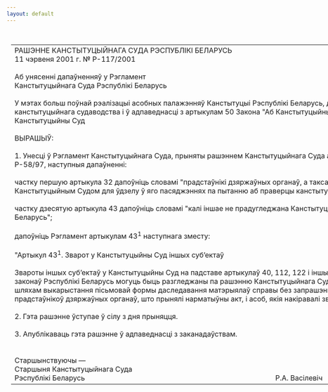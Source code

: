 ```yaml
---
layout: default
---
```


<div style="margin: 0px auto; width: 1000px;">

<div id="flag">

 

</div>

<div id="fixedWidth">

<div id="body">

<div id="columnSpanned">

<div id="content" style="margin: 10px">

<table>
<colgroup>
<col style="width: 100%" />
</colgroup>
<tbody>
<tr class="odd">
<td><div data-align="center" style="text-transform: uppercase;">
Рашэнне Канстытуцыйнага Суда Рэспублікі Беларусь
</div>
<div data-align="center">
11 чэрвеня 2001 г. № Р-117/2001
</div>
<div data-align="left" style="width: 400px; margin-top: 20px; margin-bottom: 20px;">
Аб унясенні дапаўненняў у Рэгламент Канстытуцыйнага Суда Рэспублікі Беларусь
</div>
<div data-align="justify">
У мэтах больш поўнай рэалізацыі асобных палажэнняў Канстытуцыі Рэспублікі Беларусь, далейшага ўдасканальвання канстытуцыйнага судаводства і ў адпаведнасці з артыкулам 50 Закона "Аб Канстытуцыйным Судзе Рэспублікі Беларусь" Канстытуцыйны Суд
</div>
<div data-align="justify">
 
</div>
<div data-align="center">
ВЫРАШЫЎ:
</div>
<div>
 
</div>
<div data-align="justify">
1. Унесці ў Рэгламент Канстытуцыйнага Суда, прыняты рашэннем Канстытуцыйнага Суда ад 18 верасня 1997 г. № Р-58/97, наступныя дапаўненні:
</div>
<div data-align="justify">
 
</div>
<div data-align="justify">
частку першую артыкула 32 дапоўніць словамі "прадстаўнікі дзяржаўных органаў, а таксама іншыя асобы, запрошаныя Канстытуцыйным Судом для ўдзелу ў яго пасяджэннях па пытанню аб праверцы канстытуцыйнасці нарматыўнага акта";
</div>
<div data-align="justify">
 
</div>
<div data-align="justify">
частку дзесятую артыкула 43 дапоўніць словамі "калі іншае не прадугледжана Канстытуцыяй і законамі Рэспублікі Беларусь";
</div>
<div data-align="justify">
 
</div>
<div data-align="justify">
дапоўніць Рэгламент артыкулам 43<sup>1</sup> наступнага зместу:
</div>
<div data-align="justify">
 
</div>
<div data-align="justify">
"Артыкул 43<sup>1</sup>. Зварот у Канстытуцыйны Суд іншых суб’ектаў
</div>
<div data-align="justify">
 
</div>
<div data-align="justify">
Звароты іншых суб’ектаў у Канстытуцыйны Суд на падставе артыкулаў 40, 112, 122 і іншых артыкулаў Канстытуцыі і законаў Рэспублікі Беларусь могуць быць разгледжаны па рашэнню Канстытуцыйнага Суда праз вусны разбор ці шляхам выкарыстання пісьмовай формы даследавання матэрыялаў справы без запрашэння ў судовае пасяджэнне прадстаўнікоў дзяржаўных органаў, што прынялі нарматыўны акт, і асоб, якія накіравалі зварот у Канстытуцыйны Суд".
</div>
<div data-align="justify">
 
</div>
<div data-align="justify">
2. Гэта рашэнне ўступае ў сілу з дня прыняцця.
</div>
<div data-align="justify">
 
</div>
<div data-align="justify">
3. Апублікаваць гэта рашэнне ў адпаведнасці з заканадаўствам.
</div>
<div>
 
</div>
<div>
 
</div>
<div>
Старшынствуючы —
</div>
<div>
Старшыня Канстытуцыйнага Суда
</div>
<div>
Рэспублікі Беларусь<span>                                                                                                     Р.А. Васілевіч</span>
</div></td>
</tr>
</tbody>
</table>

</div>

<div class="terminator">

 

</div>

</div>

</div>

</div>

</div>
